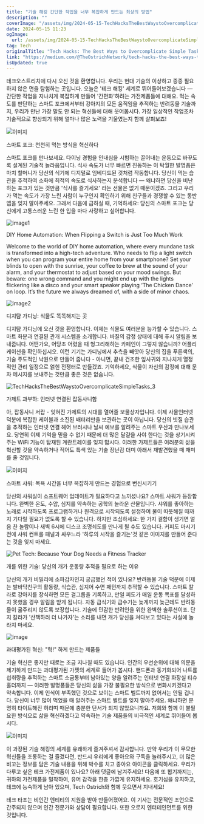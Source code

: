 ```yaml
---
title: "기술 해킹 간단한 작업을 너무 복잡하게 만드는 최상의 방법"
description: ""
coverImage: "/assets/img/2024-05-15-TechHacksTheBestWaystoOvercomplicateSimpleTasks_0.png"
date: 2024-05-15 11:23
ogImage: 
  url: /assets/img/2024-05-15-TechHacksTheBestWaystoOvercomplicateSimpleTasks_0.png
tag: Tech
originalTitle: "Tech Hacks: The Best Ways to Overcomplicate Simple Tasks"
link: "https://medium.com/@TheOstrichNetwork/tech-hacks-the-best-ways-to-overcomplicate-simple-tasks-90748276905d"
isUpdated: true
---
```





테크오스트리치에 다시 오신 것을 환영합니다. 우리는 현대 기술의 이상하고 종종 필요하지 않은 면을 탐험하는 곳입니다. 오늘은 '테크 해킹' 세계로 뛰어들어보겠습니다 — 간단한 작업을 지나치게 복잡하게 만들어 '간편화'하려는 가전제품들에 대해요. 먹는 속도를 판단하는 스마트 포크에서부터 강아지의 모든 움직임을 추적하는 반려동물 기술까지, 우리가 만난 가장 말도 안 되는 혁신들에 대해 웃어봅시다. 가장 일상적인 작업조차 기술적으로 향상되기 위해 얼마나 많은 노력을 기울였는지 함께 살펴보죠!

![이미지](/assets/img/2024-05-15-TechHacksTheBestWaystoOvercomplicateSimpleTasks_0.png)

스마트 포크: 천천히 먹는 방식을 혁신하다

스마트 포크를 만나보세요. 다이닝 경험을 인내심을 시험하는 끌어내는 운동으로 바꾸도록 설계된 기술적 놀라움입니다. 식사 속도가 너무 빠르면 진동하는 이 탁월한 발명품은 마치 할머니가 당신의 식기에 디지털로 임베디드된 것처럼 작동합니다. 당신이 먹는 습관을 추적하여 소화에 최적의 속도로 식사하는지 분석합니다 — 왜냐하면 당신을 비난하는 포크가 있는 것만큼 '식사를 즐기세요' 라는 선물은 없기 때문이겠죠. 그리고 우리가 먹는 속도가 가장 느린 사람이 누구인지 확인하기 위해 친구들과 경쟁할 수 있는 동반 앱을 잊지 말아주세요. 그래서 다음에 급하실 때, 기억하세요: 당신의 스마트 포크는 당신에게 고통스러운 느린 한 입을 마다 사랑하고 싶어합니다.




![image1](/assets/img/2024-05-15-TechHacksTheBestWaystoOvercomplicateSimpleTasks_1.png)

DIY Home Automation: When Flipping a Switch is Just Too Much Work

Welcome to the world of DIY home automation, where every mundane task is transformed into a high-tech adventure. Who needs to flip a light switch when you can program your entire home from your smartphone? Set your blinds to open with the sunrise, your coffee to brew at the sound of your alarm, and your thermostat to adjust based on your mood swings. But beware: one wrong command and you might end up with the lights flickering like a disco and your smart speaker playing ‘The Chicken Dance’ on loop. It’s the future we always dreamed of, with a side of minor chaos.

![image2](/assets/img/2024-05-15-TechHacksTheBestWaystoOvercomplicateSimpleTasks_2.png)




디지턈 가디닝: 식물도 똑똑해지는 곳

디지턈 가디닝에 오신 것을 환영합니다. 이제는 식물도 여러분을 능가할 수 있습니다. 스마트 화분과 연결된 관개 시스템을 소개합니다. 바질의 감정 상태에 대해 푸시 알림을 보내줍니다. 어떤가요, 어당초 어렸을 때 헝그리해하는 카페인이 그렇지 않습니까? 어플리케이션을 확인하십시오. 이런 기기는 가디닝에서 추측을 빼앗아 당신의 집을 푸른색의, 기술 주도적인 낙원으로 만들어 줍니다 - 아니면, 끝내 건조한 잎사귀와 지나치게 열정적인 관리 일정으로 얽힌 전쟁터로 만들겠죠. 기억하세요, 식물이 자신의 감정에 대해 문자 메시지를 보내주는 것만큼 좋은 것은 없습니다.

![TechHacksTheBestWaystoOvercomplicateSimpleTasks_3](/assets/img/2024-05-15-TechHacksTheBestWaystoOvercomplicateSimpleTasks_3.png)

가제트 과부하: 인터넷 연결된 잡동사니함



아, 잡동사니 서랍 - 잊혀진 가제트의 시대를 열어줄 보물상자입니다. 이제 사물인터넷 덕분에 복잡한 케이블과 소진된 배터리만을 보관하는 곳이 아닙니다. 당신의 빗질 습관을 추적하는 인터넷 연결 헤어 브러시나 날씨 예보를 알려주는 스마트 우산과 만나보세요. 당연히 이제 기억을 믿을 수 없기 때문에 더 많은 달걀을 사야 한다는 것을 상기시켜주는 WiFi 기능이 탑재된 계란트레이를 잊지 맙시다. 이러한 가제트들은 여러분의 삶을 혁신할 것을 약속하거나 적어도 특색 있는 기술 장난감 더미 아래서 재발견했을 때 재미를 줄 것입니다.

![이미지](/assets/img/2024-05-15-TechHacksTheBestWaystoOvercomplicateSimpleTasks_4.png)

스마트 샤워: 목욕 시간을 너무 복잡하게 만드는 경험으로 변신시키기

당신의 샤워실이 소프트웨어 업데이트가 필요하다고 느끼셨나요? 스마트 샤워가 등장합니다. 완벽한 온도, 수압, 심지를 약속하는 공학의 놀라운 산물입니다. 샤워를 좋아하는 노래로 시작하도록 프로그램하거나 원격으로 시작되도록 설정하여 물이 따뜻해질 때까지 기다릴 필요가 없도록 할 수 있습니다. 하지만 조심하세요: 한 가지 결함이 생기면 얼음 찬 놀람이나 새벽 6시에 디스코 조명쇠도를 만나게 될 수도 있습니다. 커피도 마시기 전에 샤워 컨트롤 패널과 싸우느라 '하루의 시작을 즐기는'것 같은 이미지를 만들어 준다는 것을 잊지 마세요.




![Pet Tech: Because Your Dog Needs a Fitness Tracker](/assets/img/2024-05-15-TechHacksTheBestWaystoOvercomplicateSimpleTasks_5.png)

개를 위한 기술: 당신의 개가 운동량 추적을 필요로 하는 이유

당신의 개가 비밀리에 소파감자인지 궁금했던 적이 있나요? 반려동물 기술 덕분에 이제는 발바닥친구의 활동량, 식습관, 심지어 수면 패턴까지 추적할 수 있습니다. 스마트 칼라로 강아지를 장식하면 모든 걸그룹을 기록하고, 만일 피도가 매일 운동 목표를 달성하지 못했을 경우 알림을 받게 됩니다. 자동 급식기와 급수기는 늦게까지 늦근데도 반려동물이 굶주리지 않도록 보장합니다. 기술에 민감한 반려인을 위한 완벽한 솔루션이죠. 단지 칼라가 '산책하러 더 나가자'는 소리를 내면 개가 당신을 쳐다보고 있다는 사실에 놀라지 마세요.

![image](/assets/img/2024-05-15-TechHacksTheBestWaystoOvercomplicateSimpleTasks_6.png)




과대평가된 혁신: "헉!" 하게 만드는 제품들

기술 혁신은 좋지만 때로는 조금 지나칠 때도 있습니다. 인간의 우선순위에 대해 의문을 제기하게 만드는 과대평가된 가젯의 세계로 들어가 봅시다. 핸드폰과 동기화되어 나트륨 섭취량을 추적하는 스마트 소금통부터 남아있는 양을 알려주는 인터넷 연결 화장실 티슈 홀더까지 — 이러한 발명품들은 당신의 삶을 가장 불필요한 방식으로 변화시키겠다고 약속합니다. 이제 인식이 부족했던 것으로 보이는 스마트 벨트까지 없어서는 안될 겁니다. 당신이 너무 많이 먹었을 때 알려주는 스마트 벨트를 잊지 말아주세요. 왜냐하면 분명히 타이트해진 허리띠 때문에 충분한 단서가 되지 않았으니까요. 저희와 함께 이 불필요한 방식으로 삶을 혁신하겠다고 약속하는 기술 제품들의 비극적인 세계로 뛰어들어 봅시다.

![이미지](/assets/img/2024-05-15-TechHacksTheBestWaystoOvercomplicateSimpleTasks_7.png)

이 과장된 기술 해킹의 세계를 유쾌하게 즐겨주셔서 감사합니다. 만약 우리가 이 무모한 혁신들을 조롱하는 걸 즐겼다면, 반드시 우리에게 좋아요와 구독을 눌러주시고, 더 많은 비꼬는 정보를 담은 기술 내용을 위해 박수를 치고 종아요 아이콘을 클릭하세요. 우리가 다루고 싶은 테크 가전제품이 있나요? 아래 댓글에 남겨주세요! 다음에 또 뵙기까지는, 귀하의 가전제품을 밀착하여, 유머 감각을 한층 가깝게 유지하세요. 호기심을 유지하고, 테크에 능숙하게 남아 있으며, Tech Ostrich와 함께 웃으면서 지내세요!



테크 타조는 비인간 엔티티의 지원을 받아 만들어졌어요. 이 기사는 전문적인 조언으로 간주되지 않으며 인간 전문가와 상담이 필요합니다. 또한 오로지 엔터테인먼트를 위한 것입니다.